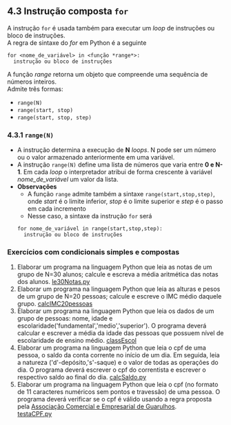 ## 4.3 Instrução composta `for` 
A instrução `for` é usada também para executar um *loop* de instruções ou bloco de instruções.  
A regra de sintaxe do *for* em Python é a seguinte  
```
for <nome_de_variável> in <função *range*>:
  instrução ou bloco de instruções
```
A função *range* retorna um objeto que compreende uma sequência de números inteiros.  
Admite três formas:  
- `range(N)`
- `range(start, stop)`
- `range(start, stop, step)`

### 4.3.1 `range(N)`
- A instrução determina a execução de **N** *loops*. N pode ser um número ou o valor armazenado anteriormente em uma variável.    
- A instrução `range(N)` define uma lista de números que varia entre **0 e N-1**. Em cada *loop* o interpretador atribui de forma crescente à variável *nome_de_variável* um valor da lista.
- **Observações**  
  - A função `range` admite também a sintaxe `range(start,stop,step)`, onde *start* é o limite inferior, *stop* é o limite superior e *step* é o passo em cada incremento
  - Nesse caso, a sintaxe da instrução `for` será
  ```
  for nome_de_variável in range(start,stop,step):
    instrução ou bloco de instruções
  ```



### Exercícios com condicionais simples e compostas  
1. Elaborar um programa na linguagem Python que leia as notas de um grupo de N=30 alunos; calcule e escreva a média aritmética das notas dos alunos.  [le30Notas.py](https://github.com/claytonjasilva/prog_exemplos/blob/main/le30Notas.py)   
2. Elaborar um programa na linguagem Python que leia as alturas e pesos de um grupo de N=20 pessoas; calcule e escreve o IMC médio daquele grupo. [calcIMC20pessoas](https://github.com/claytonjasilva/prog_exemplos/blob/main/calcIMC20pessoas.py)
3. Elaborar um programa na linguagem Python que leia os dados de um grupo de pessoas: nome, idade e escolaridade('fundamental','medio','superior'). O programa deverá calcular e escrever a média da idade das pessoas que possuem nível de escolaridade de ensino médio. [classEscol](https://github.com/claytonjasilva/prog_exemplos/blob/main/classEscol.py)
4. Elaborar um programa na linguagem Python que leia o cpf de uma pessoa, o saldo da conta corrente no início de um dia. Em seguida, leia a natureza ('d'-depósito,'s'-saque) e o valor de todas as operações do dia. O programa deverá escrever o cpf do correntista e escrever o respectivo saldo ao final do dia. [calcSaldo.py](https://github.com/claytonjasilva/prog_exemplos/blob/main/calcSaldo.py)  
6. Elaborar um programa na linguagem Python que leia o cpf (no formato de 11 caracteres numéricos sem pontos e travessão) de uma pessoa. O programa deverá verificar se o cpf é válido usando a regra proposta pela [Associação Comercial e Empresarial de Guarulhos](https://www.aceguarulhos.com.br/blog/como-saber-se-um-cpf-e-verdadeiro/#gsc.tab=0).  
[testaCPF.py](https://github.com/claytonjasilva/prog_exemplos/blob/main/testaCPF.py)
